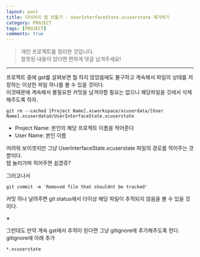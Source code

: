 ```yaml
---
layout: post
title: 다이어리 앱 만들기 - UserInterfaceState.xcuserstate 제거하기
category: PROJECT
tags: [PROJECT]
comments: true
---
```


> 개인 프로젝트를 정리한 것입니다.     
잘못된 내용이 있다면 편하게 댓글 남겨주세요!    

<hr>

프로젝트 중에 gst를 살펴보면 뭘 하지 않았음에도 불구하고 계속해서 파일의 상태를 저장하는 이상한 파일 하나를 볼 수 있을 것이다.<br>
이것때문에 계속해서 불필요한 커밋을 남겨야할 필요는 없으니 해당파일을 깃에서 삭제해주도록 하자.


```
git rm --cached [Project Name].xcworkspace/xcuserdata/[User Name].xcuserdatad/UserInterfaceState.xcuserstate
```

- Project Name: 본인의 해당 프로젝트 이름을 적어준다
- User Name: 본인 이름

어려워 보이겟지만 그냥 UserInterfaceState.xcuserstate 파일의 경로를 적어주는 것 뿐이다.<br>
탭 눌러가며 적어주면 쉽겠쥬?

그러고나서

```
git commit -m 'Removed file that shouldnt be tracked'
```

커밋 하나 날려주면 git status에서 더이상 해당 파일이 추적되지 않음을 볼 수 있을 것이다.


**+**

그런데도 만약 계속 gst에서 추적이 된다면 그냥 gitignore에 추가해주도록 한다.<br>
gitignore에 아래 추가

```
*.xcuserstate
```
